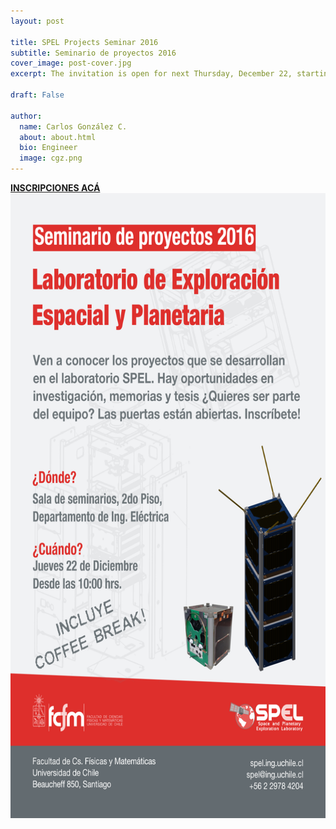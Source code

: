 ```yaml
---
layout: post

title: SPEL Projects Seminar 2016
subtitle: Seminario de proyectos 2016
cover_image: post-cover.jpg
excerpt: The invitation is open for next Thursday, December 22, starting at 10:00 am.

draft: False

author:
  name: Carlos González C.
  about: about.html
  bio: Engineer
  image: cgz.png
--- 
```


<div class="text-center">
  <a href="https://goo.gl/forms/FJU3bAJSLOmtPn2B2"><strong>INSCRIPCIONES ACÁ</strong></a>
  <br>
  <img src="images/pub/seminario_2016.png" height="1000px">
</div>



